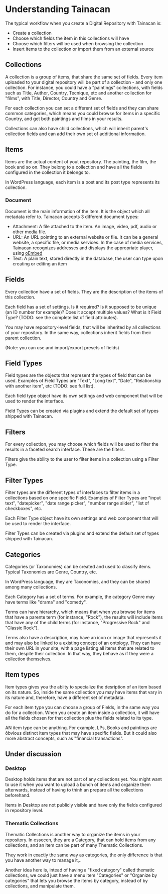 # Understanding Tainacan

The typical workflow when you create a Digital Repository with Tainacan is:

* Create a collection
* Choose which fields the item in this collections will have
* Choose which filters will be used when browsing the collection
* Insert items to the collection or import them from an external source

## Collections

A collection is a group of items, that share the same set of fields. Every item uploaded to your digital repository will be part of a collection - and only one collection. For instance, you could have a "paintings" collections, with fields such as Title, Author, Country, Tecnique, etc and another collection for "films", with Title, Director, Country and Genre.

For each collection you can set a different set of fields and they can share common categories, which means you could browse for items in a specific Country, and get both paintings and films in your results. 

Collections can also have child collections, which will inherit parent's collection fields and can add their own set of additional information.

## Items

Items are the actual content of yout repository. The painting, the film, the book and so on. They belong to a collection and have all the fields configured in the collection it belongs to.

In WordPress language, each item is a post and its post type represents its collection.

### Document 

Document is the main information of the item. It is the object which all metadata refer to. Tainacan accepts 3 different document types:

* Attachment: A file attached to the item. An image, video, pdf, audio or other media file.
* URL: An URL pointing to an external website or file. It can be a general website, a specific file, or media services. In the case of media services, Tainacan recognizes addresses and displays the appropriate player, using [oEmbed](https://oembed.com/)
* Text: A plain text, stored directly in the database, the user can type upon creating or editing an item

## Fields

Every collection have a set of fields. They are the description of the items of this collection. 

Each field has a set of settings. Is it required? Is it supposed to be unique (an ID number for example)? Does it accept multiple values? What is it Field Type? (TODO: see the complete list of field attributes).

You may have repository-level fields, that will be inherited by all collections of your repository. In the same way, collections inherit fields from their parent collection.

(Note: you can use and import/export presets of fields)

## Field Types

Field types are the objects that represent the types of field that can be used. Examples of Field Types are "Text", "Long text", "Date", "Relationship with another item", etc (TODO: see full list).

Each field type object have its own settings and web component that will be used to render the interface. 

Field Types can be created via plugins and extend the default set of types shipped with Tainacan.

## Filters

For every collection, you may choose which fields will be used to filter the results in a faceted search interface. These are the filters.

Filters give the ability to the user to filter items in a collection using a Filter Type.

## Filter Types

Filter types are the different types of interfaces to filter items in a collections based on one specific Field. Examples of Filter Types are "input text", "datepicker", "date range picker", "number range slider", "list of checkboxes", etc.

Each Filter Type object have its own settings and web component that will be used to render the interface.

Filter Types can be created via plugins and extend the default set of types shipped with Tainacan. 

## Categories

Categories (or Taxonomies) can be created and used to classify items. Typical Taxonomies are Genre, Country, etc.

In WordPress language, they are Taxonomies, and they can be shared among many collections.

Each Category has a set of terms. For example, the category Genre may have terms like "drama" and "comedy".

Terms can have hierarchy, which means that when you browse for items that have a parente term (for instance, "Rock"), the results will include items that have any of the child terms (for instance, "Progressive Rock" and "Classic Rock").

Terms also have a description, may have an icon or image that represents it and may also be linked to a existing concept of an ontology. They can have their own URL in your site, with a page listing all items that are related to them, despite their collection. In that way, they behave as if they were a collection themselves.

## Item types

Item types gives you the abiity to specialize the desription of an item based on its nature. So, inside the same collection you may have items that vary in its nature and, therefore, have a different set of metadata.

For each item type you can choose a group of Fields, in the same way you do for a collection. When you create an item inside a collection, it will have all the fields chosen for that collection plus the fields related to its type.

AN item type can be anything. For example, LPs, Books and paintings are õbvious distinct item types that may have specific fields. But it could also more abstract concepts, such as "financial transactions".

## Under discussion

### Desktop

Desktop holds items that are not part of any collections yet. You might want to use it when you want to upload a bunch of items and organize them afterwards, instead of having to thinh an prepare all the collections beforehand.

Items in Desktop are not publicly visible and have only the fields configured in repository level.

### Thematic Collections

Thematic Collections is another way to organize the items in your repository. In essecen, they are a Category, that can hold items from any collections, and an item can be part of many Thematic Collections.

They work in exactly the same way as categories, the only difference is that you have another way to manage it,..

Another idea here is, intead of having a "fixed category" called thematic collections, we could just have a menu item "Categories" or "Organize by categories" that lets you browse the items by category, instead of by collections, and manipulate them.